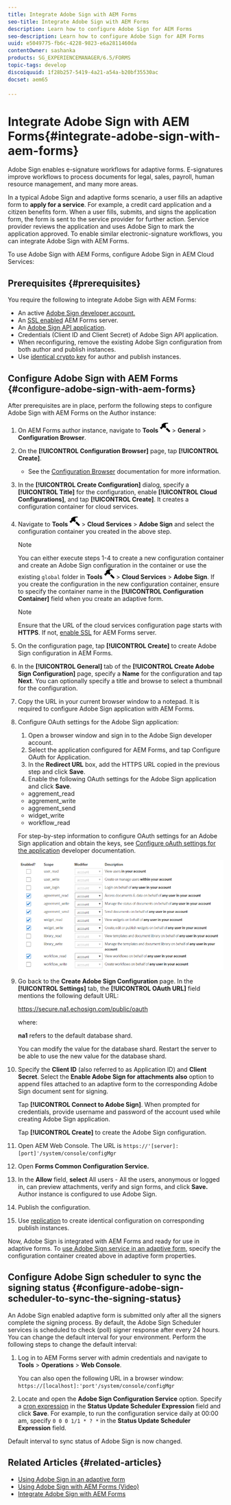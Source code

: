 ```yaml
---
title: Integrate Adobe Sign with AEM Forms
seo-title: Integrate Adobe Sign with AEM Forms
description: Learn how to configure Adobe Sign for AEM Forms
seo-description: Learn how to configure Adobe Sign for AEM Forms
uuid: e5049775-fb6c-4228-9823-e6a2811460da
contentOwner: sashanka
products: SG_EXPERIENCEMANAGER/6.5/FORMS
topic-tags: develop
discoiquuid: 1f28b257-5419-4a21-a54a-b20bf35530ac
docset: aem65

---
```


# Integrate Adobe Sign with AEM Forms{#integrate-adobe-sign-with-aem-forms}

Adobe Sign enables e-signature workflows for adaptive forms. E-signatures improve workflows to process documents for legal, sales, payroll, human resource management, and many more areas.

In a typical Adobe Sign and adaptive forms scenario, a user fills an adaptive form to **apply for a service**. For example, a credit card application and a citizen benefits form. When a user fills, submits, and signs the application form, the form is sent to the service provider for further action. Service provider reviews the application and uses Adobe Sign to mark the application approved. To enable similar electronic-signature workflows, you can integrate Adobe Sign with AEM Forms.

To use Adobe Sign with AEM Forms, configure Adobe Sign in AEM Cloud Services:

## Prerequisites {#prerequisites}

You require the following to integrate Adobe Sign with AEM Forms:

* An active [Adobe Sign developer account.](https://acrobat.adobe.com/us/en/why-adobe/developer-form.html)
* An [SSL enabled](/help/sites-administering/ssl-by-default.md) AEM Forms server.
* An [Adobe Sign API application](https://www.adobe.io/apis/documentcloud/sign/docs.html#!adobedocs/adobe-sign/master/gstarted/create_app.md).
* Credentials (Client ID and Client Secret) of Adobe Sign API application.
* When reconfiguring, remove the existing Adobe Sign configuration from both author and publish instances.
* Use [identical crypto key](/help/sites-administering/security-checklist.md#make-sure-you-properly-replicate-encryption-keys-when-needed) for author and publish instances.

## Configure Adobe Sign with AEM Forms {#configure-adobe-sign-with-aem-forms}

After prerequisites are in place, perform the following steps to configure Adobe Sign with AEM Forms on the Author instance:

1. On AEM Forms author instance, navigate to **Tools** ![hammer](assets/hammer.png) &gt; **General** &gt; **Configuration Browser**.
1. On the **[!UICONTROL Configuration Browser]** page, tap **[!UICONTROL Create]**.
   * See the [Configuration Browser](https://experienceleague.adobe.com/docs/experience-manager-65/administering/introduction/configurations.html) documentation for more information.
1. In the **[!UICONTROL Create Configuration]** dialog, specify a **[!UICONTROL Title]** for the configuration, enable **[!UICONTROL Cloud Configurations]**, and tap **[!UICONTROL Create]**. It creates a configuration container for cloud services.
1. Navigate to **Tools** ![hammer](assets/hammer.png) &gt; **Cloud Services** &gt; **Adobe Sign** and select the configuration container you created in the above step.

   >[!NOTE]
   >
   >You can either execute steps 1-4 to create a new configuration container and create an Adobe Sign configuration in the container or use the existing `global` folder in **Tools** ![hammer](assets/hammer.png) &gt; **Cloud Services** &gt; **Adobe Sign**. If you create the configuration in the new configuration container, ensure to specify the container name in the **[!UICONTROL Configuration Container]** field when you create an adaptive form.
   
   >[!NOTE]
   >
   >Ensure that the URL of the cloud services configuration page starts with **HTTPS**. If not, [enable SSL](/help/sites-administering/ssl-by-default.md) for AEM Forms server.

1. On the configuration page, tap **[!UICONTROL Create]** to create Adobe Sign configuration in AEM Forms.
1. In the **[!UICONTROL General]** tab of the **[!UICONTROL Create Adobe Sign Configuration]** page, specify a **Name** for the configuration and tap **Next**. You can optionally specify a title and browse to select a thumbnail for the configuration.

1. Copy the URL in your current browser window to a notepad. It is required to configure Adobe Sign application with AEM Forms.

1. Configure OAuth settings for the Adobe Sign application:

    1. Open a browser window and sign in to the Adobe Sign developer account.
    1. Select the application configured for AEM Forms, and tap Configure OAuth for Application.
    1. In the **Redirect URL** box, add the HTTPS URL copied in the previous step and click **Save**.
    1. Enable the following OAuth settings for the Adobe Sign application and click **Save**.

    * aggrement_read
    * aggrement_write
    * aggrement_send
    * widget_write
    * workflow_read

   For step-by-step information to configure OAuth settings for an Adobe Sign application and obtain the keys, see [Configure oAuth settings for the application](https://www.adobe.io/apis/documentcloud/sign/docs.html#!adobedocs/adobe-sign/master/gstarted/configure_oauth.md) developer documentation.

   ![OAuth Config](assets/oauthconfig_new.png)

1. Go back to the **Create Adobe Sign Configuration** page. In the **[!UICONTROL Settings]** tab, the **[!UICONTROL OAuth URL]** field mentions the following default URL:

   https://secure.na1.echosign.com/public/oauth

   where:

   **na1** refers to the default database shard.

   You can modify the value for the database shard. Restart the server to be able to use the new value for the database shard.

1. Specify the **Client ID** (also referred to as Application ID) and **Client Secret**. Select the **Enable Adobe Sign for attachments also** option to append files attached to an adaptive form to the corresponding Adobe Sign document sent for signing.

   Tap **[!UICONTROL Connect to Adobe Sign]**. When prompted for credentials, provide username and password of the account used while creating Adobe Sign application.

   Tap **[!UICONTROL Create]** to create the Adobe Sign configuration.

1. Open AEM Web Console. The URL is `https://'[server]:[port]'/system/console/configMgr`
1. Open **Forms Common Configuration Service.**
1. In the **Allow** field, **select** All users - All the users, anonymous or logged in, can preview attachments, verify and sign forms, and click **Save.** Author instance is configured to use Adobe Sign.
1. Publish the configuration. 
1. Use [replication](https://docs.adobe.com/content/help/en/experience-manager-65/deploying/configuring/replication.html) to create identical configuration on corresponding publish instances. 

Now, Adobe Sign is integrated with AEM Forms and ready for use in adaptive forms. To [use Adobe Sign service in an adaptive form](working-with-adobe-sign.md#configure-adobe-sign-for-an-adaptive-form), specify the configuration container created above in adaptive form properties.



## Configure Adobe Sign scheduler to sync the signing status {#configure-adobe-sign-scheduler-to-sync-the-signing-status}

An Adobe Sign enabled adaptive form is submitted only after all the signers complete the signing process. By default, the Adobe Sign Scheduler services is scheduled to check (poll) signer response after every 24 hours. You can change the default interval for your environment. Perform the following steps to change the default interval:

1. Log in to AEM Forms server with admin credentials and navigate to **Tools** &gt; **Operations** &gt; **Web Console**.

   You can also open the following URL in a browser window:
   `https://[localhost]:'port'/system/console/configMgr`

1. Locate and open the **Adobe Sign Configuration Service** option. Specify a [cron expression](https://en.wikipedia.org/wiki/Cron#CRON_expression) in the **Status Update Scheduler Expression** field and click **Save**. For example, to run the configuration service daily at 00:00 am, specify `0 0 0 1/1 * ? *` in the **Status Update Scheduler Expression** field.

Default interval to sync status of Adobe Sign is now changed.

## Related Articles {#related-articles}

* [Using Adobe Sign in an adaptive form](working-with-adobe-sign.md)
* [Using Adobe Sign with AEM Forms (Video)](https://helpx.adobe.com/experience-manager/kt/forms/using/adobe-sign-integration-feature-video.html)
* [Integrate Adobe Sign with AEM Forms](adobe-sign-integration-adaptive-forms.md)

